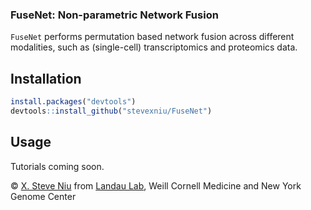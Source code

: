 ### FuseNet: Non-parametric Network Fusion
```FuseNet``` performs permutation based network fusion across different modalities, such as (single-cell) transcriptomics and proteomics data.

Installation
-----

``` r
install.packages("devtools")
devtools::install_github("stevexniu/FuseNet")
```

Usage
-----
Tutorials coming soon.

© [X. Steve Niu](https://github.com/stevexniu) from [Landau Lab](https://www.landaulab.org), Weill Cornell Medicine and New York Genome Center
